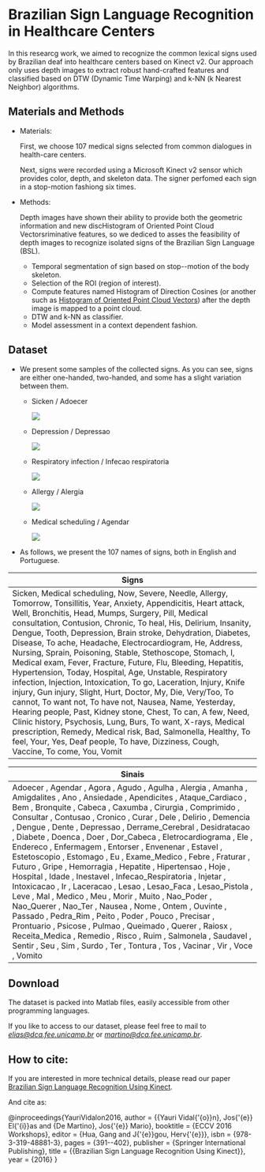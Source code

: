 # Brazilian Sign Language Recognition in Healthcare Centers


In this researcg work, we aimed to recognize the common lexical signs used by Brazilian deaf into healthcare  centers  based on Kinect v2. Our approach only uses depth images to extract robust hand-crafted features and classified based on DTW (Dynamic Time Warping) and k-NN (k Nearest Neighbor) algorithms.


## Materials and Methods

* Materials:
  
  First, we choose 107 medical signs selected from common dialogues in health-care centers.
  
  Next, signs were recorded using a Microsoft Kinect v2 sensor which provides color, depth, and skeleton data. The signer perfomed each sign in a stop-motion fashiong six times. 
    
* Methods:

  Depth images have shown their ability to provide both the geometric information and new discHistogram of Oriented Point Cloud Vectorsriminative features, so we dediced to asses the feasibility of depth images to recognize isolated signs of the Brazilian Sign Language  (BSL).
  
  * Temporal segmentation of sign based on stop--motion of the body skeleton.
  * Selection of the ROI (region of interest).
  * Compute features named Histogram of Direction Cosines (or another such as [Histogram of Oriented Point Cloud Vectors](https://doi.org/10.1007/978-3-030-16053-1_55)) after the depth image is mapped to a point cloud.
  * DTW and k-NN as classifier.
  * Model assessment in a context dependent fashion.


## Dataset

* We present some samples of the collected signs. As you can see, signs are either one-handed, two-handed, and some has a slight variation between them.

  * Sicken / Adoecer
    
    ![](mp4/adoecer.gif)
  
  
  * Depression / Depressao
    
    ![](mp4/depressao.gif)
  
  
  * Respiratory infection / Infecao respiratoria
    
    ![](mp4/infeccao.gif)
    
      
  * Allergy / Alergia
    
    ![](mp4/alergia.gif)
   
  * Medical scheduling / Agendar
    
    ![](mp4/agendar.gif)
   


* As follows, we present the 107 names of signs, both in English and Portuguese.


Signs |
--------- |
Sicken, Medical scheduling, Now, Severe, Needle, Allergy, Tomorrow, Tonsillitis, Year, Anxiety, Appendicitis, Heart attack, Well, Bronchitis, Head, Mumps, Surgery, Pill, Medical consultation, Contusion, Chronic, To heal, His, Delirium,  Insanity, Dengue, Tooth, Depression, Brain stroke, Dehydration, Diabetes, Disease, To ache, Headache, Electrocardiogram, He, Address, Nursing, Sprain, Poisoning, Stable, Stethoscope, Stomach, I, Medical exam, Fever, Fracture, Future, Flu, Bleeding, Hepatitis, Hypertension, Today, Hospital, Age, Unstable, Respiratory infection, Injection, Intoxication, To go, Laceration, Injury, Knife injury, Gun injury, Slight, Hurt, Doctor, My, Die, Very/Too, To cannot, To want not, To have not, Nausea, Name, Yesterday, Hearing people, Past, Kidney stone, Chest, To can, A few, Need, Clinic history, Psychosis, Lung, Burs, To want, X-rays, Medical prescription, Remedy, Medical risk, Bad,  Salmonella, Healthy, To feel, Your, Yes, Deaf people, To have, Dizziness, Cough, Vaccine, To come, You, Vomit |


Sinais |
--------- |
Adoecer , Agendar , Agora , Agudo , Agulha , Alergia , Amanha , Amigdalites , Ano , Ansiedade , Apendicites , Ataque_Cardiaco , Bem , Bronquite , Cabeca , Caxumba , Cirurgia , Comprimido , Consultar , Contusao , Cronico , Curar , Dele , Delirio , Demencia , Dengue , Dente , Depressao , Derrame_Cerebral , Desidratacao , Diabete , Doenca , Doer , Dor_Cabeca , Eletrocardiograma , Ele , Endereco , Enfermagem , Entorser , Envenenar , Estavel , Estetoscopio , Estomago , Eu , Exame_Medico , Febre , Fraturar , Futuro , Gripe , Hemorragia , Hepatite , Hipertensao , Hoje , Hospital , Idade , Inestavel , Infecao_Respiratoria , Injetar , Intoxicacao , Ir , Laceracao , Lesao , Lesao_Faca , Lesao_Pistola , Leve , Mal , Medico , Meu , Morir , Muito , Nao_Poder , Nao_Querer , Nao_Ter , Nausea , Nome , Ontem , Ouvinte , Passado , Pedra_Rim , Peito , Poder , Pouco , Precisar , Prontuario , Psicose , Pulmao , Queimado , Querer , Raiosx , Receita_Medica , Remedio , Risco , Ruim , Salmonela , Saudavel , Sentir , Seu , Sim , Surdo , Ter , Tontura , Tos , Vacinar , Vir , Voce , Vomito |


## Download

The dataset is packed into Matlab files, easily accessible from other programming languages.

If you like to access to our dataset, please feel free to mail to *elias@dca.fee.unicamp.br* or *martino@dca.fee.unicamp.br*.


## How to cite:

If you are interested in more technical details, please read our paper [Brazilian Sign Language Recognition Using Kinect](https://doi.org/10.1007/978-3-319-48881-3_27).

And cite as:

@inproceedings{YauriVidalon2016,
author = {{Yauri Vidal{\'{o}}n}, Jos{\'{e}} El{\'{i}}as and {De Martino}, Jos{\'{e}} Mario},
booktitle = {ECCV 2016 Workshops},
editor = {Hua, Gang and J{\'{e}}gou, Herv{\'{e}}},
isbn = {978-3-319-48881-3},
pages = {391--402},
publisher = {Springer International Publishing},
title = {{Brazilian Sign Language Recognition Using Kinect}},
year = {2016}
}


